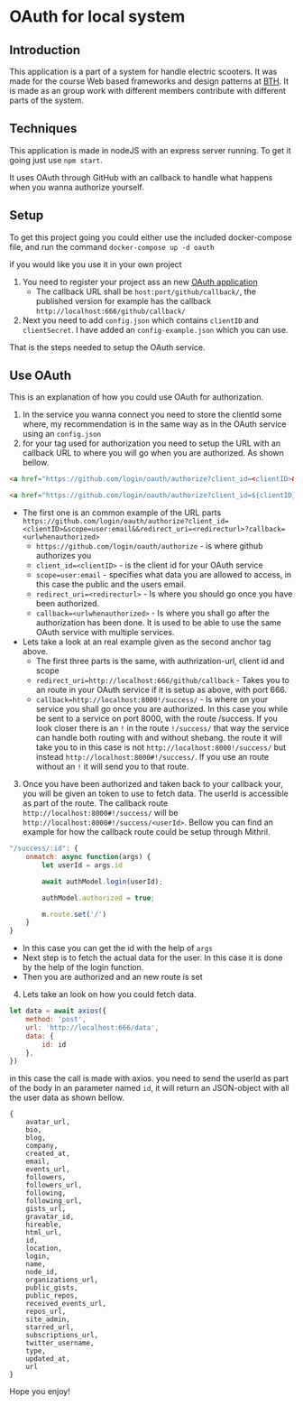 # OAuth for local system

## Introduction
This application is a part of a system for handle electric scooters. It was made for the course Web based frameworks and design patterns at [BTH](https://www.bth.se/). It is made as an group work with different members contribute with different parts of the system.

## Techniques
This application is made in nodeJS with an express server running. To get it going just use `npm start`.

It uses OAuth through GitHub with an callback to handle what happens when you wanna authorize yourself.

## Setup
To get this project going you could either use the included docker-compose file, and run the command `docker-compose up -d oauth`

if you would like you use it in your own project
1. You need to register your project ass an new [OAuth application](https://github.com/settings/applications/new)
    - The callback URL shall be `host:port/github/callback/`, the published version for example has the callback `http://localhost:666/github/callback/`
2. Next you need to add `config.json` which contains `clientID` and `clientSecret`. I have added an `config-example.json` which you can use.

That is the steps needed to setup the OAuth service.

## Use OAuth
This is an explanation of how you could use OAuth for authorization.
1. In the service you wanna connect you need to store the clientId some where, my recommendation is in the same way as in the OAuth service using an `config.json`
2. for your tag used for authorization you need to setup the URL with an callback URL to where you will go when you are authorized. As shown bellow.
``` html
<a href="https://github.com/login/oauth/authorize?client_id=<clientID>&scope=user:email&&redirect_uri=<redirecturl>?callback=<urlwhenauthorized>"></a>

<a href="https://github.com/login/oauth/authorize?client_id=${clientID}&scope=user:email&&redirect_uri=http://localhost:666/github/callback?callback=http://localhost:8000!/success/"></a>
```

- The first one is an common example of the URL parts
    `https://github.com/login/oauth/authorize?client_id=<clientID>&scope=user:email&&redirect_uri=<redirecturl>?callback=<urlwhenauthorized>`
    - `https://github.com/login/oauth/authorize` - is where github authorizes you
    - `client_id=<clientID>` - is the client id for your OAuth service
    - `scope=user:email` - specifies what data you are allowed to access, in this case the public and the users email.
    - `redirect_uri=<redirecturl>` - Is where you should go once you have been authorized.
    - `callback=<urlwhenauthorized>` - Is where you shall go after the authorization has been done. It is used to be able to use the same OAuth service with multiple services.
- Lets take a look at an real example given as the second anchor tag above.
    - The first three parts is the same, with authrization-url, client id and scope
    - `redirect_uri=http://localhost:666/github/callback` - Takes you to an route in your OAuth service if it is setup as above, with port 666.
    - `callback=http://localhost:8000!/success/` - Is where on your service you shall go once you are authorized. In this case you while be sent to a service on port 8000, with the route /success. If you look closer there is an `!` in the route `!/success/` that way the service can handle both routing with and without shebang. the route it will take you to in this case is not `http://localhost:8000!/success/` but instead `http://localhost:8000#!/success/`. If you use an route without an `!` it will send you to that route.
3. Once you have been authorized and taken back to your callback your, you will be given an token to use to fetch data. The userId is accessible as part of the route. The callback route `http://localhost:8000#!/success/` will be `http://localhost:8000#!/success/<userId>`.
Bellow you can find an example for how the callback route could be setup through Mithril.
```js
"/success/:id": {
    onmatch: async function(args) {
        let userId = args.id

        await authModel.login(userId);

        authModel.authorized = true;

        m.route.set('/')
    }
}
```

- In this case you can get the id with the help of `args`
- Next step is to fetch the actual data for the user. In this case it is done by the help of the login function.
- Then you are authorized and an new route is set
4. Lets take an look on how you could fetch data.
```js
let data = await axios({
    method: 'post',
    url: 'http://localhost:666/data',
    data: {
        id: id
    },
})
```
in this case the call is made with axios. you need to send the userId as part of the body in an parameter named `id`, it will return an JSON-object with all the user data as shown bellow.
```
{
    avatar_url,
    bio,
    blog,
    company,
    created_at,
    email,
    events_url,
    followers,
    followers_url,
    following,
    following_url,
    gists_url,
    gravatar_id,
    hireable,
    html_url,
    id,
    location,
    login,
    name,
    node_id,
    organizations_url,
    public_gists,
    public_repos,
    received_events_url,
    repos_url,
    site_admin,
    starred_url,
    subscriptions_url,
    twitter_username,
    type,
    updated_at,
    url
}
```

Hope you enjoy!
